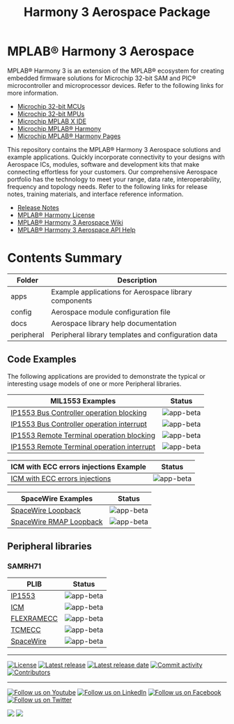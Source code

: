 ﻿---
title: Harmony 3 Aerospace Package
nav_order: 1
---

# MPLAB® Harmony 3 Aerospace

MPLAB® Harmony 3 is an extension of the MPLAB® ecosystem for creating
embedded firmware solutions for Microchip 32-bit SAM and PIC® microcontroller
and microprocessor devices.  Refer to the following links for more information.

- [Microchip 32-bit MCUs](https://www.microchip.com/design-centers/32-bit)
- [Microchip 32-bit MPUs](https://www.microchip.com/design-centers/32-bit-mpus)
- [Microchip MPLAB X IDE](https://www.microchip.com/mplab/mplab-x-ide)
- [Microchip MPLAB® Harmony](https://www.microchip.com/mplab/mplab-harmony)
- [Microchip MPLAB® Harmony Pages](https://microchip-mplab-harmony.github.io/)

This repository contains the MPLAB® Harmony 3 Aerospace solutions and example applications.
Quickly incorporate connectivity to your designs with Aerospace ICs, modules, software and development kits that make connecting effortless for your customers.
Our comprehensive Aerospace portfolio has the technology to meet your range, data rate, interoperability, frequency and topology needs. Refer to
the following links for release notes, training materials, and interface reference information.

- [Release Notes](release_notes.md)
- [MPLAB® Harmony License](mplab_harmony_license.md)
- [MPLAB® Harmony 3 Aerospace Wiki](https://github.com/Microchip-MPLAB-Harmony/aerospace/wiki)
- [MPLAB® Harmony 3 Aerospace API Help](page-overview)

# Contents Summary

| Folder     | Description                                               |
| ---        | ---                                                       |
| apps       | Example applications for Aerospace library components     |
| config     | Aerospace module configuration file                       |
| docs       | Aerospace library help documentation                      |
| peripheral | Peripheral library templates and configuration data       |

## Code Examples

The following applications are provided to demonstrate the typical or interesting usage models of one or more Peripheral libraries.

| MIL1553 Examples | Status |
| --- | :---: |
| [IP1553 Bus Controller operation blocking](apps/ip1553/ip1553_bc_operation_blocking/readme.md) | ![app-beta](https://img.shields.io/badge/application-beta-orange?style=plastic) |
| [IP1553 Bus Controller operation interrupt](apps/ip1553/ip1553_bc_operation_interrupt/readme.md) | ![app-beta](https://img.shields.io/badge/application-beta-orange?style=plastic) |
| [IP1553 Remote Terminal operation blocking](apps/ip1553/ip1553_rt_operation_blocking/readme.md) | ![app-beta](https://img.shields.io/badge/application-beta-orange?style=plastic) |
| [IP1553 Remote Terminal operation interrupt](apps/ip1553/ip1553_rt_operation_interrupt/readme.md) | ![app-beta](https://img.shields.io/badge/application-beta-orange?style=plastic) |

| ICM with ECC errors injections Example | Status |
| --- | :---: |
| [ICM with ECC errors injections](apps/icm_with_ecc_error_injection/readme.md) | ![app-beta](https://img.shields.io/badge/application-beta-orange?style=plastic) |

| SpaceWire Examples | Status |
| --- | :---: |
| [SpaceWire Loopback](apps/spw/spw_loopback/readme.md) | ![app-beta](https://img.shields.io/badge/application-beta-orange?style=plastic) |
| [SpaceWire RMAP Loopback](apps/spw/spw_rmap_loopback/readme.md) | ![app-beta](https://img.shields.io/badge/application-beta-orange?style=plastic) |

## Peripheral libraries

### SAMRH71

| PLIB | Status |
| --- | :---: |
| [IP1553](peripheral/ip1553_44127/docs/readme.md) | ![app-beta](https://img.shields.io/badge/plib-beta-orange?style=plastic) |
| [ICM](peripheral/icm_11105/docs/readme.md) | ![app-beta](https://img.shields.io/badge/plib-beta-orange?style=plastic) |
| [FLEXRAMECC](peripheral/flexramecc_44124/docs/readme.md) | ![app-beta](https://img.shields.io/badge/plib-beta-orange?style=plastic) |
| [TCMECC](peripheral/tcmecc_44125/docs/readme.md) | ![app-beta](https://img.shields.io/badge/plib-beta-orange?style=plastic) |
| [SpaceWire](peripheral/spw_44126/docs/readme.md) | ![app-beta](https://img.shields.io/badge/plib-beta-orange?style=plastic) |

____

[![License](https://img.shields.io/badge/license-Harmony%20license-orange.svg)](https://github.com/Microchip-MPLAB-Harmony/aerospace/blob/master/mplab_harmony_license.md)
[![Latest release](https://img.shields.io/github/release/Microchip-MPLAB-Harmony/aerospace.svg)](https://github.com/Microchip-MPLAB-Harmony/aerospace/releases/latest)
[![Latest release date](https://img.shields.io/github/release-date/Microchip-MPLAB-Harmony/aerospace.svg)](https://github.com/Microchip-MPLAB-Harmony/aerospace/releases/latest)
[![Commit activity](https://img.shields.io/github/commit-activity/y/Microchip-MPLAB-Harmony/aerospace.svg)](https://github.com/Microchip-MPLAB-Harmony/aerospace/graphs/commit-activity)
[![Contributors](https://img.shields.io/github/contributors-anon/Microchip-MPLAB-Harmony/aerospace.svg)]()

____

[![Follow us on Youtube](https://img.shields.io/badge/Youtube-Follow%20us%20on%20Youtube-red.svg)](https://www.youtube.com/user/MicrochipTechnology)
[![Follow us on LinkedIn](https://img.shields.io/badge/LinkedIn-Follow%20us%20on%20LinkedIn-blue.svg)](https://www.linkedin.com/company/microchip-technology)
[![Follow us on Facebook](https://img.shields.io/badge/Facebook-Follow%20us%20on%20Facebook-blue.svg)](https://www.facebook.com/microchiptechnology/)
[![Follow us on Twitter](https://img.shields.io/twitter/follow/MicrochipTech.svg?style=social)](https://twitter.com/MicrochipTech)

[![](https://img.shields.io/github/stars/Microchip-MPLAB-Harmony/aerospace.svg?style=social)]()
[![](https://img.shields.io/github/watchers/Microchip-MPLAB-Harmony/aerospace.svg?style=social)]()
